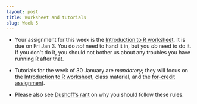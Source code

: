 ```yaml
---
layout: post
title: Worksheet and tutorials
slug: Week 5
---
```


* Your assignment for this week is the [Introduction to R worksheet](http://lalashan.mcmaster.ca/theobio/3SS/index.php/Introduction_to_R). It is due on Fri Jan 3. You do _not_ need to hand it in, but you _do_ need to do it. If you don't do it, you should not bother us about any troubles you have running R after that.

* Tutorials for the week of 30 January are _mandatory_; they will focus on the [Introduction to R worksheet](http://lalashan.mcmaster.ca/theobio/3SS/index.php/Introduction_to_R), class material, and the [for-credit assignment](/materials/pg.asn.pdf).

* Please also see [Dushoff's rant](/rant.html) on why you should follow these rules.
